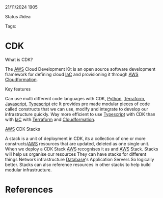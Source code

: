 21/11/2024 1905

Status #idea

Tags:

# CDK

What is CDK?

The [AWS](./AWS.md) Cloud Development Kit is an open source software development framework for defining cloud [IaC](./IaC.md) and provisioning it through
[AWS](./AWS.md) [Cloudformation](./AWS_CloudFormation.md).

Key features

Can use multi different code languages  with CDK, [Python](./Python.md), [Terraform](./Terraform.md), [Javascript](./Javascript.md), 
[Typescript](./Typescript.md) etc It provides pre made modular pieces of code called constructs that we can use, modify and integrate to develop our
infrastructure quickly. Way more efficient to use [Typescript](./Typescript.md) with CDK than with [IaC](./IaC.md) with [Terraform](./Terraform.md) 
and [Cloudformation](./AWS_CloudFormation.md).

[AWS](./AWS.md) CDK Stacks

A stack is a unit of deployment in CDK, its a collection of one or more constructs/[AWS](./AWS.md) resources that are updated, deleted as one single unit.
When we deploy a CDK Stack [AWS](./AWS.md) recognises it as and [AWS](./AWS.md) Stack.
Stacks will help us organise our resources
They can have stacks for different things
	Network infrastructure
	[Database](./Database.md)'s
	Application Servers
So logically better.
Stacks can also reference resources in other stacks to help build modular infrastructure.





# References
